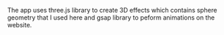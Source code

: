 The app uses three.js library to create 3D effects which contains sphere geometry that I used here and gsap library to peform animations on the website.